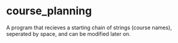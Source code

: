 # course_planning
A program that recieves a starting chain of strings (course names), seperated by space, and can be modified later on. 